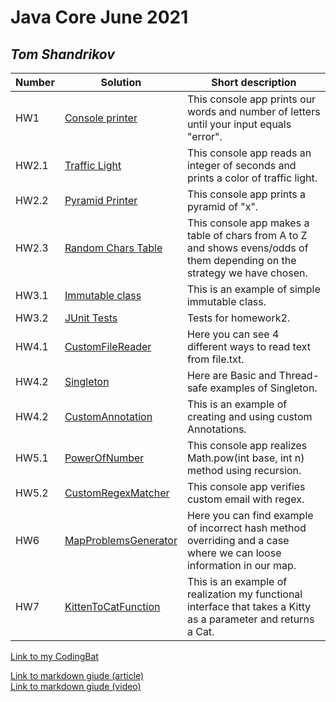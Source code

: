 # Java Core June 2021

## *Tom Shandrikov*

| Number | Solution  | Short description
| --- | --- | --- |
| HW1 | [Console printer](./src/main/java/homework_1) | This console app prints our words and number of letters until your input equals "error". |
| HW2.1 | [Traffic Light](./src/main/java/homework_2/traffic_light) | This console app reads an integer of seconds and prints a color of traffic light.|
| HW2.2 | [Pyramid Printer](./src/main/java/homework_2/pyramid_printer) | This console app prints a pyramid of "x". |
| HW2.3 | [Random Chars Table](./src/main/java/homework_2/random_chars_table) | This console app makes a table of chars from A to Z and shows evens/odds of them depending on the strategy we have chosen.  |
| HW3.1 | [Immutable class](./src/main/java/homework_3) | This is an example of simple immutable class.  |
| HW3.2 | [JUnit Tests](./src/test/java/homework_2) | Tests for homework2.  |
| HW4.1 | [CustomFileReader](./src/main/java/homework_4/customFileReader) | Here you can see 4 different ways to read text from file.txt.  |
| HW4.2 | [Singleton](./src/main/java/homework_4/singleton) | Here are Basic and Thread-safe examples of Singleton.  |
| HW4.2 | [CustomAnnotation](./src/main/java/homework_4/customAnnotation) | This is an example of creating and using custom Annotations.  |
| HW5.1 | [PowerOfNumber](./src/main/java/homework_5/powerOfNumber) | This console app realizes Math.pow(int base, int n) method using recursion.  |
| HW5.2 | [CustomRegexMatcher](./src/main/java/homework_5/customRegexMatcher) | This console app verifies custom email with regex.   |
| HW6 | [MapProblemsGenerator](./src/main/java/homework_6/mapProblemsGenerator) | Here you can find example of incorrect hash method overriding and a case where we can loose information in our map.  |
| HW7 | [KittenToCatFunction](./src/main/java/homework_7/catToKittenFunction) | This is an example of realization my functional interface that takes a Kitty as a parameter and returns a Cat.  |

[Link to my CodingBat](https://codingbat.com/done?user=ashandrikov@gmail.com&tag=8115696431)

[Link to markdown giude (article)](https://github.com/adam-p/markdown-here/wiki/Markdown-Cheatsheet) <br/>
[Link to markdown giude (video)](https://www.youtube.com/watch?v=FFBTGdEMrQ4)

